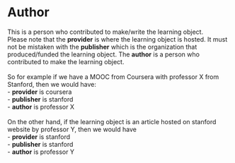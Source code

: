 # Author

This is a person who contributed to make/write the learning object.\
Please note that the **provider** is where the learning object is hosted. It must not be mistaken with the **publisher** which is the organization that produced/funded the learning object. The **author** is a person who contributed to make the learning object.\
\
So for example if we have a MOOC from Coursera with professor X from Stanford, then we would have:\
\- **provider** is coursera\
\- **publisher** is stanford\
\- **author** is professor X\
\
On the other hand, if the learning object is an article hosted on stanford website by professor Y, then we would have\
\- **provider** is stanford\
\- **publisher** is stanford\
\- **author** is professor Y
